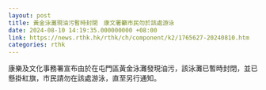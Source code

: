 ```yaml
---
layout: post
title: 黃金泳灘現油污暫時封閉　康文署籲市民勿於該處游泳
date: 2024-08-10 14:19:35.000000000 +08:00
link: https://news.rthk.hk/rthk/ch/component/k2/1765627-20240810.htm
categories: rthk
---
```


康樂及文化事務署宣布由於在屯門區黃金泳灘發現油污，該泳灘已暫時封閉，並已懸掛紅旗，市民請勿在該處游泳，直至另行通知。

